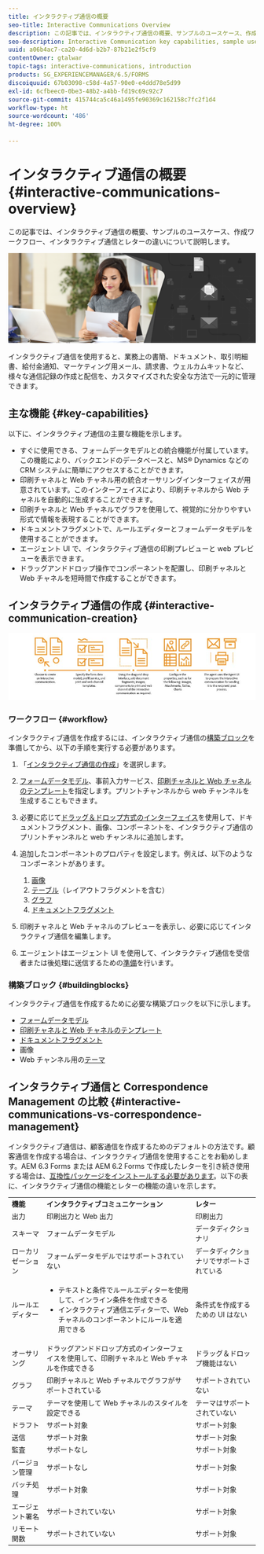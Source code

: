 ```yaml
---
title: インタラクティブ通信の概要
seo-title: Interactive Communications Overview
description: この記事では、インタラクティブ通信の概要、サンプルのユースケース、作成ワークフロー、インタラクティブ通信とレターの違いについて説明します。
seo-description: Interactive Communication key capabilities, sample use cases, creation workflow, and differences between Interactive Communication and Correspondence Management
uuid: a06b4ac7-ca20-4d6d-b2b7-87b21e2f5cf9
contentOwner: gtalwar
topic-tags: interactive-communications, introduction
products: SG_EXPERIENCEMANAGER/6.5/FORMS
discoiquuid: 67b03098-c58d-4a57-90e0-e4ddd78e5d99
exl-id: 6cfbeec0-0be3-48b2-a4bb-fd19c69c92c7
source-git-commit: 415744ca5c46a1495fe90369c162158c7fc2f1d4
workflow-type: ht
source-wordcount: '486'
ht-degree: 100%

---
```



# インタラクティブ通信の概要 {#interactive-communications-overview}

この記事では、インタラクティブ通信の概要、サンプルのユースケース、作成ワークフロー、インタラクティブ通信とレターの違いについて説明します。

![](do-not-localize/correspondence-management.png)

インタラクティブ通信を使用すると、業務上の書簡、ドキュメント、取引明細書、給付金通知、マーケティング用メール、請求書、ウェルカムキットなど、様々な通信記録の作成と配信を、カスタマイズされた安全な方法で一元的に管理できます。

## 主な機能 {#key-capabilities}

以下に、インタラクティブ通信の主要な機能を示します。

- すぐに使用できる、フォームデータモデルとの統合機能が付属しています。この機能により、バックエンドのデータベースと、MS® Dynamics などの CRM システムに簡単にアクセスすることができます。
- 印刷チャネルと Web チャネル用の統合オーサリングインターフェイスが用意されています。このインターフェイスにより、印刷チャネルから Web チャネルを自動的に生成することができます。
- 印刷チャネルと Web チャネルでグラフを使用して、視覚的に分かりやすい形式で情報を表現することができます。
- ドキュメントフラグメントで、ルールエディターとフォームデータモデルを使用することができます。
- エージェント UI で、インタラクティブ通信の印刷プレビューと web プレビューを表示できます。
- ドラッグアンドドロップ操作でコンポーネントを配置し、印刷チャネルと Web チャネルを短時間で作成することができます。

## インタラクティブ通信の作成 {#interactive-communication-creation}

![interactive_communication-01](assets/interactive_communication-01.jpg)

### ワークフロー {#workflow}

インタラクティブ通信を作成するには、インタラクティブ通信の[構築ブロック](#buildingblocks)を準備してから、以下の手順を実行する必要があります。

1. 「[インタラクティブ通信の作成](/help/forms/using/create-interactive-communication.md)」を選択します。

1. [フォームデータモデル](/help/forms/using/data-integration.md)、事前入力サービス、[印刷チャネルと Web チャネルのテンプレート](/help/forms/using/web-channel-print-channel.md)を指定します。プリントチャンネルから web チャンネルを生成することもできます。

1. 必要に応じて[ドラッグ＆ドロップ方式のインターフェイス](/help/forms/using/introduction-interactive-communication-authoring.md)を使用して、ドキュメントフラグメント、画像、コンポーネントを、インタラクティブ通信のプリントチャンネルと web チャンネルに追加します。
1. 追加したコンポーネントのプロパティを設定します。例えば、以下のようなコンポーネントがあります。

   1. [画像](/help/forms/using/create-interactive-communication.md#step2)
   1. [テーブル](/help/forms/using/create-interactive-communication.md#tables)（レイアウトフラグメントを含む）
   1. [グラフ](/help/forms/using/chart-component-interactive-communications.md)
   1. [ドキュメントフラグメント](/help/forms/using/create-interactive-communication.md#document-fragment-properties)

1. 印刷チャネルと Web チャネルのプレビューを表示し、必要に応じてインタラクティブ通信を編集します。
1. エージェントはエージェント UI を使用して、インタラクティブ通信を受信者または後処理に送信するための[準備](/help/forms/using/prepare-send-interactive-communication.md)を行います。

### 構築ブロック {#buildingblocks}

インタラクティブ通信を作成するために必要な構築ブロックを以下に示します。

- [フォームデータモデル](/help/forms/using/data-integration.md)
- [印刷チャネルと Web チャネルのテンプレート](/help/forms/using/web-channel-print-channel.md)
- [ドキュメントフラグメント](/help/forms/using/document-fragments.md)
- 画像
- Web チャンネル用の[テーマ](/help/forms/using/themes.md)

## インタラクティブ通信と Correspondence Management の比較 {#interactive-communications-vs-correspondence-management}

インタラクティブ通信は、顧客通信を作成するためのデフォルトの方法です。顧客通信を作成する場合は、インタラクティブ通信を使用することをお勧めします。AEM 6.3 Forms または AEM 6.2 Forms で作成したレターを引き続き使用する場合は、[互換性パッケージをインストールする必要があります](/help/forms/using/compatibility-package.md)。以下の表に、インタラクティブ通信の機能とレターの機能の違いを示します。

<table>
 <tbody>
  <tr>
   <td><strong>機能</strong></td>
   <td><strong>インタラクティブコミュニケーション</strong></td>
   <td><strong>レター</strong></td>
  </tr>
  <tr>
   <td>出力</td>
   <td>印刷出力と Web 出力</td>
   <td>印刷出力</td>
  </tr>
  <tr>
   <td>スキーマ</td>
   <td>フォームデータモデル </td>
   <td>データディクショナリ </td>
  </tr>
  <tr>
   <td>ローカリゼーション</td>
   <td>フォームデータモデルではサポートされていない</td>
   <td>データディクショナリでサポートされている</td>
  </tr>
  <tr>
   <td>ルールエディター</td>
   <td>
    <ul>
     <li>テキストと条件でルールエディターを使用して、インライン条件を作成できる</li>
     <li>インタラクティブ通信エディターで、Web チャネルのコンポーネントにルールを適用できる</li>
    </ul> </td>
   <td>条件式を作成するための UI はない</td>
  </tr>
  <tr>
   <td>オーサリング</td>
   <td>ドラッグアンドドロップ方式のインターフェイスを使用して、印刷チャネルと Web チャネルを作成できる</td>
   <td>ドラッグ＆ドロップ機能はない </td>
  </tr>
  <tr>
   <td>グラフ</td>
   <td>印刷チャネルと Web チャネルでグラフがサポートされている</td>
   <td>サポートされていない</td>
  </tr>
  <tr>
   <td>テーマ</td>
   <td>テーマを使用して Web チャネルのスタイルを設定できる</td>
   <td>テーマはサポートされていない</td>
  </tr>
   <tr>
   <td>ドラフト</td>
   <td>サポート対象</td>
   <td>サポート対象</td>
  </tr>
   <tr>
   <td>送信</td>
   <td>サポート対象</td>
   <td>サポート対象</td>
  </tr>
  <tr>
  <tr>
   <td>監査</td>
   <td>サポートなし</td>
   <td>サポート対象</td>
  </tr>
   <tr>
   <td>バージョン管理</td>
   <td>サポートなし</td>
   <td>サポート対象</td>
  </tr>
   <td>バッチ処理</td>
   <td>サポート対象 </td>
   <td>サポート対象</td>
  </tr>
  <tr>
   <td>エージェント署名</td>
   <td>サポートされていない</td>
   <td>サポート対象</td>
  </tr>
  <tr>
   <td>リモート関数</td>
   <td>サポートされていない</td>
   <td>サポート対象</td>
  </tr>
 </tbody>
</table>
